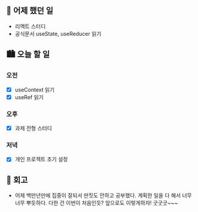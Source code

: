 ## 🌃 어제 했던 일

- 리액트 스터디
- 공식문서 useState, useReducer 읽기

## 🏙️ 오늘 할 일

### 오전

- [x] useContext 읽기
- [x] useRef 읽기

### 오후

- [x] 과제 전형 스터디

### 저녁

- [x] 개인 프로젝트 초기 설정

## 🌆 회고
- 어제 백만년만에 집중이 잘되서 딴짓도 안하고 공부했다. 계획한 일을 다 해서 너무너무 뿌듯하다. 다한 건 이번이 처음인듯? 앞으로도 이렇게하자! 굿굿굿~~~